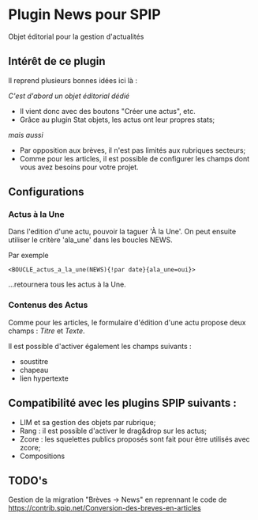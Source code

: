 # Plugin News pour SPIP
Objet éditorial pour la gestion d'actualités

## Intérêt de ce plugin
Il reprend plusieurs bonnes idées ici là :

*C'est d'abord un objet éditorial dédié*
- Il vient donc avec des boutons "Créer une actus", etc.
- Grâce au plugin Stat objets, les actus ont leur propres stats;

*mais aussi*
- Par opposition aux brèves, il n'est pas limités aux rubriques secteurs;
- Comme pour les articles, il est possible de configurer les champs dont vous avez besoins pour votre projet.

## Configurations

### Actus à la Une
Dans l'edition d'une actu, pouvoir la taguer 'À la Une'.
On peut ensuite utiliser le critère 'ala_une' dans les boucles NEWS.

Par exemple
```
<BOUCLE_actus_a_la_une(NEWS){!par date}{ala_une=oui}>
```
…retournera tous les actus à la Une.

### Contenus des Actus
Comme pour les articles, le formulaire d'édition d'une actu propose deux champs : *Titre* et *Texte*.

Il est possible d'activer également les champs suivants :
- soustitre
- chapeau
- lien hypertexte

## Compatibilité avec les plugins SPIP suivants :
- LIM et sa gestion des objets par rubrique;
- Rang : il est possible d'activer le drag&drop sur les actus;
- Zcore : les squelettes publics proposés sont fait pour être utilisés avec zcore;
- Compositions

## TODO's
Gestion de la migration  "Brèves -> News" en reprennant le code de https://contrib.spip.net/Conversion-des-breves-en-articles
